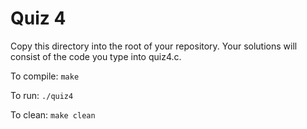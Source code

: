 # Quiz 4

Copy this directory into the root of your repository. Your solutions will consist of the code you type into quiz4.c. 

To compile: `make`

To run: `./quiz4`

To clean: `make clean`

